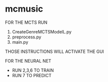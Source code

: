 # mcmusic

FOR THE MCTS RUN 
1. CreateGenreMCTSModelL.py
2. preprocess.py
3. main.py

THOSE INSTRUCTIONS WILL ACTIVATE THE GUI 



FOR THE NEURAL NET
- RUN 2,3,6 TO TRAIN
- RUN 7 TO PREDICT
